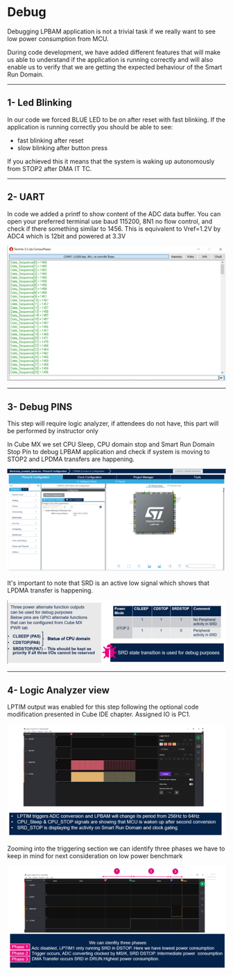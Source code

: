# **Debug** #

<awarning>
Debugging LPBAM application is not a trivial task if we really want to see low power consumption from MCU.
</awarning>

During code development, we have added different features that will make us able to understand if the application is running correctly and will also enable us to verify that we are getting the expected behaviour of the Smart Run Domain.

---

## 1- Led Blinking

In our code we forced BLUE LED to be on after reset with fast blinking.
If the application is running correctly you should be able to see:

- fast blinking after reset
- slow blinking after button press

<asuccess>
If you achieved this it means that the system is waking up autonomously from STOP2 after DMA IT TC.
</asuccess>

---

## 2- UART

In code we added a printf to show content of the ADC data buffer.
You can open your preferred terminal use baud 115200, 8N1 no flow control, and check if there something similar to 1456.
This is equivalent to Vref=1.2V by ADC4 which is 12bit and powered at 3.3V

![lpbam config](./img/0401.png)

---

## 3- Debug PINS

<awarning>
This step will require logic analyzer, if attendees do not have, this part will be performed by instructor only 
</awarning>

<p>

</p>

In Cube MX we set CPU Sleep, CPU domain stop and Smart Run Domain Stop Pin to debug LPBAM application and check if system is moving to STOP2 and LPDMA transfers are happening.


![lpbam config](./img/0405.gif)

It's important to note that SRD is an active low signal which shows that LPDMA transfer is happening.

![lpbam config](./img/0402.png)

---

## 4- Logic Analyzer view
LPTIM output was enabled for this step following the optional code modification presented in Cube IDE chapter. Assigned IO is PC1.

![lpbam config](./img/0403.png)

Zooming into the triggering section we can identify three phases we have to keep in mind for next consideration on low power benchmark

![lpbam config](./img/0404.png)